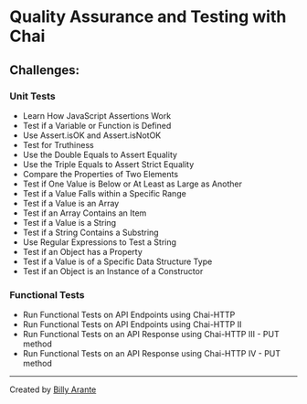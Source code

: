 # Quality Assurance and Testing with Chai

## Challenges:

### Unit Tests

- Learn How JavaScript Assertions Work
- Test if a Variable or Function is Defined
- Use Assert.isOK and Assert.isNotOK
- Test for Truthiness
- Use the Double Equals to Assert Equality
- Use the Triple Equals to Assert Strict Equality
- Compare the Properties of Two Elements
- Test if One Value is Below or At Least as Large as Another
- Test if a Value Falls within a Specific Range
- Test if a Value is an Array
- Test if an Array Contains an Item
- Test if a Value is a String
- Test if a String Contains a Substring
- Use Regular Expressions to Test a String
- Test if an Object has a Property
- Test if a Value is of a Specific Data Structure Type
- Test if an Object is an Instance of a Constructor

### Functional Tests

- Run Functional Tests on API Endpoints using Chai-HTTP
- Run Functional Tests on API Endpoints using Chai-HTTP II
- Run Functional Tests on an API Response using Chai-HTTP III - PUT method
- Run Functional Tests on an API Response using Chai-HTTP IV - PUT method

---

Created by [Billy Arante](http://arantebw.github.io)